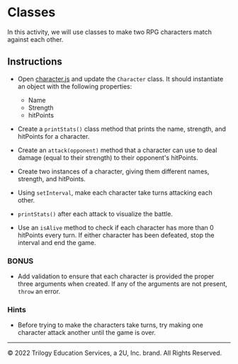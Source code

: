 # Classes

In this activity, we will use classes to make two RPG characters match against each other.

## Instructions

* Open [character.js](starter/character.js) and update the `Character` class. It should instantiate an object with the following properties:

  * Name
  * Strength
  * hitPoints

* Create a `printStats()` class method that prints the name, strength, and hitPoints for a character.

* Create an `attack(opponent)` method that a character can use to deal damage (equal to their strength) to their opponent's hitPoints.  

* Create two instances of a character, giving them different names, strength, and hitPoints. 

* Using `setInterval`, make each character take turns attacking each other. 

* `printStats()` after each attack to visualize the battle.

* Use an `isAlive` method to check if each character has more than 0 hitPoints every turn. If either character has been defeated, stop the interval and end the game.

### BONUS

* Add validation to ensure that each character is provided the proper three arguments when created. If any of the arguments are not present, `throw` an error.

### Hints

* Before trying to make the characters take turns, try making one character attack another until the game is over.

---

© 2022 Trilogy Education Services, a 2U, Inc. brand. All Rights Reserved.
